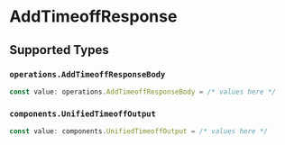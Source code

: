 # AddTimeoffResponse


## Supported Types

### `operations.AddTimeoffResponseBody`

```typescript
const value: operations.AddTimeoffResponseBody = /* values here */
```

### `components.UnifiedTimeoffOutput`

```typescript
const value: components.UnifiedTimeoffOutput = /* values here */
```

